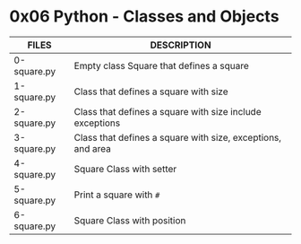 # 0x06 Python - Classes and Objects

|FILES|DESCRIPTION|
|---|---|
|0-square.py| Empty class Square that defines a square|
|1-square.py| Class that defines a square with size|
|2-square.py| Class that defines a square with size include exceptions|
|3-square.py| Class that defines a square with size, exceptions, and area|
|4-square.py| Square Class with setter|
|5-square.py| Print a square with ```#```|
|6-square.py| Square Class with position|